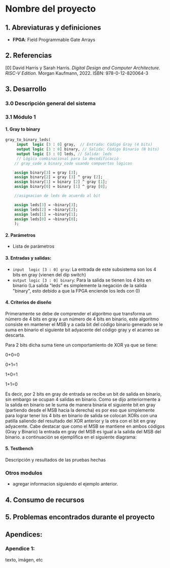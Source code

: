 # Nombre del proyecto

## 1. Abreviaturas y definiciones
- **FPGA**: Field Programmable Gate Arrays

## 2. Referencias
[0] David Harris y Sarah Harris. *Digital Design and Computer Architecture. RISC-V Edition.* Morgan Kaufmann, 2022. ISBN: 978-0-12-820064-3

## 3. Desarrollo

### 3.0 Descripción general del sistema

### 3.1 Módulo 1
#### 1. Gray to binary
```SystemVerilog
gray_to_binary_leds(
     input  logic [3 : 0] gray,  // Entrada: Código Gray (4 bits)      
     output logic [3 : 0] binary, // Salida: Código Binario (N bits)
     output logic [3 : 0] leds, // Salida: leds
     // Lógica combinacional para la decodificació
    // gray_code a binary_code usando compuertas lógicas

    assign binary[3] = gray [3];
    assign binary[2] = gray [3] ^ gray [2];
    assign binary[1] = binary [2] ^ gray [1];
    assign binary[0] = binary [1] ^ gray [0];

    //asignacion de leds de acuerdo al bit

    assign leds[3] = ~binary[3];
    assign leds[2] = ~binary[2];
    assign leds[1] = ~binary[1];
    assign leds[0] = ~binary[0];
    );
```
#### 2. Parámetros
- Lista de parámetros

#### 3. Entradas y salidas:
- `input  logic [3 : 0] gray`: La entrada de este subsistema son los 4 bits en gray (vienen del dip switch)
- `output logic [3 : 0] binary`: Para la salida se tienen los 4 bits  en binario (La salida "leds" es simplemente
  la negación de la salida "binary", esto debido a que la FPGA enciende los leds con 0)

#### 4. Criterios de diseño
Primeramente se debe de comprender el algoritmo que transforma un número de 4 bits en gray a un número de 4 bits en binario,
este algoritmo consiste en mantener el MSB y a cada bit del código binario generado se le suma en binario el siguiente bit
adyacente del código gray y el acarreo se descarta.

Para 2 bits dicha suma tiene un comportamiento de XOR ya que se tiene:

0+0=0 

0+1=1

1+0=1

1+1=0

Es decir, por 2 bits en gray de entrada se recibe un bit de salida en binario, sin embargo se ocupan 4 salidas en binario.
Como se dijo anteriormente a la salida en binario se le suma de manera binaria el siguiente bit en gray (partiendo desde el
MSB hacia la derecha) es por eso que simplemente para lograr tener los 4 bits en binario de salida se colocan XORs con una 
patilla saliendo del resultado del XOR anterior y la otra con el bit en gray adyacente. Cabe destacar que como el MSB se 
mantiene en ambos códigos (Gray y Binario) la entrada en gray del MSB es igual a la salida del MSB del binario. a continuación
se ejemplifica en el siguiente diagrama:


#### 5. Testbench
Descripción y resultados de las pruebas hechas

### Otros modulos
- agregar informacion siguiendo el ejemplo anterior.


## 4. Consumo de recursos

## 5. Problemas encontrados durante el proyecto

## Apendices:
### Apendice 1:
texto, imágen, etc
